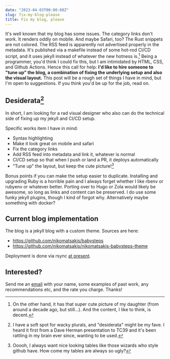 ```yaml
---
date: "2023-04-03T00:00:00Z"
slug: fix-my-blog-please
title: Fix my blog, please
---
```


It's well known that my blog has some issues. The category links don't work. It renders oddly on mobile. And maybe Safari, too? The Rust snippets are not colored. The RSS feed is apparently not advertised properly in the metadata. It's published via a makefile instead of some hot-rod CI/CD script, and it uses jekyll instead of whatever the new hotness is.[^but] Being a programmer, you'd think I could fix this, but I am intimidated by HTML, CSS, and Github Actions. Hence this call for help: **I'd like to hire someone to "tune up" the blog, a combination of fixing the underlying setup and also the visual layout.** This post will be a rough set of things I have in mind, but I'm open to suggestions. If you think you'd be up for the job, read on.

[^but]: On the other hand, it has that super cute picture of my daughter (from around a decade ago, but still...). And the content, I like to think, is decent.

## Desiderata[^coolword]

In short, I am looking for a rad visual designer who also can do the technical side of fixing up my jekyll and CI/CD setup.

Specific works item I have in mind:

* Syntax highlighting 
* Make it look great on mobile and safari
* Fix the category links
* Add RSS feed into metadata and link it, whatever is normal
* CI/CD setup so that when I push or land a PR, it deploys automatically
* "Tune up" the layout, but keep the cute picture![^tables]

[^tables]: Ooooh, I always want nice looking tables like those wizards who style github have. How come my tables are always so ugly?

[^coolword]: I have a soft spot for wacky plurals, and "desiderata" might be my fave.  I heard it first from a Dave Herman presentation to TC39 and it's been rattling in my brain ever since, wanting to be used.

Bonus points if you can make the setup easier to duplicate. Installing and upgrading Ruby is a horrible pain and I always forget whether I like rbenv or rubyenv or whatever better. Porting over to Hugo or Zola would likely be awesome, so long as links and content can be preserved. I do use some funky jekyll plugins, though I kind of forgot why. Alternatively maybe something with docker?

## Current blog implementation

The blog is a jekyll blog with a custom theme. Sources are here:

* https://github.com/nikomatsakis/babysteps
* https://github.com/nikomatsakis/nikomatsakis-babysteps-theme

Deployment is done via rsync [at present](https://github.com/nikomatsakis/babysteps/blob/8820df7df4ac5b888ea8adec95c5449750709d7b/babysteps/Makefile#L18).

## Interested?

Send me an [email] with your name, some examples of past work, any recommendations etc, and the rate you charge. Thanks!

[email]: mailto:niko@alum.mit.edu?subject=babysteps+to+beauty



